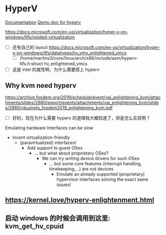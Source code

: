 # HyperV
[Documentation](https://docs.microsoft.com/en-us/virtualization/hyper-v-on-windows/about/)
[Qemu doc for hyperv](https://github.com/qemu/qemu/blob/master/docs/hyperv.txt)


https://docs.microsoft.com/en-us/virtualization/hyper-v-on-windows/tlfs/nested-virtualization

- [ ] 还有自己的 layout https://docs.microsoft.com/en-us/virtualization/hyper-v-on-windows/tlfs/datatypes/hv_vmx_enlightened_vmcs
    - [ ] /home/maritns3/core/linux/arch/x86/include/asm/hyperv-tlfs.h:struct hv_enlightened_vmcs

- [ ] 这是 intel 的属性啊，为什么需要搭上 hyperv

## Why kvm need hyperv
https://archive.fosdem.org/2019/schedule/event/vai_enlightening_kvm/attachments/slides/2860/export/events/attachments/vai_enlightening_kvm/slides/2860/vkuznets_fosdem2019_enlightening_kvm.pdf

- [ ] 好的，现在为什么需要 hyperv 的道理我大概知道了，但是怎么实现啊 ?

Emulating hardware Interfaces can be slow
- Invent virtualization-friendly
  - (paravirtualized) interfaces!
    - Add support to guest OSes
      - ... but what about proprietary OSes?
        - We can try writing device drivers for such OSes
          - ... but some core features (interrupt handling, timekeeping,...) are not devices
            - Emulate an already supported (proprietary) hypervisor interfaces solving the exact same issues!

## https://kernel.love/hyperv-enlightenment.html

## 启动 windows 的时候会调用到这里: kvm_get_hv_cpuid
